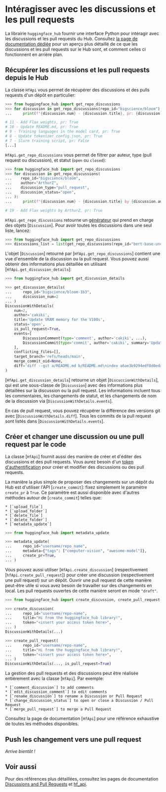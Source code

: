 <!--⚠️ Note that this file is in Markdown but contain specific syntax for our doc-builder (similar to MDX) that may not be
rendered properly in your Markdown viewer.
-->

# Intéragisser avec les discussions et les pull requests

La librairie `huggingface_hub` fournir une interface Python pour intéragir avec les discussions et les pull requests du Hub.
Consultez [la page de documentation dédiée](https://huggingface.co/docs/hub/repositories-pull-requests-discussions)
pour un aperçu plus détaillé de ce que les discussions et les pull requests sur le Hub sont, et comment celles ci
fonctionnent en arrière plan.

## Récupérer les discussions et les pull requests depuis le Hub

La classe `HfApi` vous permet de récupérer des discussions et des pulls requests d'un dépôt en particulier:

```python
>>> from huggingface_hub import get_repo_discussions
>>> for discussion in get_repo_discussions(repo_id="bigscience/bloom"):
...     print(f"{discussion.num} - {discussion.title}, pr: {discussion.is_pull_request}")

# 11 - Add Flax weights, pr: True
# 10 - Update README.md, pr: True
# 9 - Training languages in the model card, pr: True
# 8 - Update tokenizer_config.json, pr: True
# 7 - Slurm training script, pr: False
[...]
```

`HfApi.get_repo_discussions` vous permet de filtrer par auteur, type (pull request ou discussion), et statut (`open` ou `closed`):


```python
>>> from huggingface_hub import get_repo_discussions
>>> for discussion in get_repo_discussions(
...    repo_id="bigscience/bloom",
...    author="ArthurZ",
...    discussion_type="pull_request",
...    discussion_status="open",
... ):
...     print(f"{discussion.num} - {discussion.title} by {discussion.author}, pr: {discussion.is_pull_request}")

# 19 - Add Flax weights by ArthurZ, pr: True
```

`HfApi.get_repo_discussions` retourne un [générateur](https://docs.python.org/3.7/howto/functional.html#generators) qui prend
en charge des objets [`Discussion`]. Pour avoir toutes les discussions dans une seul liste, lancez: 

```python
>>> from huggingface_hub import get_repo_discussions
>>> discussions_list = list(get_repo_discussions(repo_id="bert-base-uncased"))
```

L'objet [`Discussion`] retourné par [`HfApi.get_repo_discussions`] contient une vue d'ensemble de la discussion
ou la pull request. Vous pouvez aussi obtenir des informations plus détaillée en utilisant [`HfApi.get_discussion_details`]:

```python
>>> from huggingface_hub import get_discussion_details

>>> get_discussion_details(
...     repo_id="bigscience/bloom-1b3",
...     discussion_num=2
... )
DiscussionWithDetails(
    num=2,
    author='cakiki',
    title='Update VRAM memory for the V100s',
    status='open',
    is_pull_request=True,
    events=[
        DiscussionComment(type='comment', author='cakiki', ...),
        DiscussionCommit(type='commit', author='cakiki', summary='Update VRAM memory for the V100s', oid='1256f9d9a33fa8887e1c1bf0e09b4713da96773a', ...),
    ],
    conflicting_files=[],
    target_branch='refs/heads/main',
    merge_commit_oid=None,
    diff='diff --git a/README.md b/README.md\nindex a6ae3b9294edf8d0eda0d67c7780a10241242a7e..3a1814f212bc3f0d3cc8f74bdbd316de4ae7b9e3 100644\n--- a/README.md\n+++ b/README.md\n@@ -132,7 +132,7 [...]',
)
```

[`HfApi.get_discussion_details`] retourne un objet [`DiscuccionWithDetails`], qui est une sous-classe de [`Discussion`]
avec des informations plus détaillées sur la discussion ou la pull request. Les informations incluent tous les commentaires,
les changements de statut, et les changements de nom de la discussion via [`DiscussionWithDetails.events`].

En cas de pull request, vous pouvez récupérer la différence des versions git avec [`DiscussionWithDetails.diff`]. Tous les
commits de la pull request sont listés dans [`DiscussionWithDetails.events`].


## Créer et changer une discussion ou une pull request par le code

La classe [`HfApi`] fournit aussi des manière de créer et d'éditer des discussions et 
des pull requests. Vous aurez besoin d'un [token d'authentification](https://huggingface.co/docs/hub/security-tokens)
pour créer et modifier des discussions ou des pull requests.

La manière la plus simple de proposer des changements sur un dépôt du Hub est d'utiliser l'API [`create_commit`]:
fixez simplement le paramètre `create_pr` à `True`. Ce paramètre est aussi disponible avec d'autres méthodes
autour de [`create_commit`] telles que:

    * [`upload_file`]
    * [`upload_folder`]
    * [`delete_file`]
    * [`delete_folder`]
    * [`metadata_update`]

```python
>>> from huggingface_hub import metadata_update

>>> metadata_update(
...     repo_id="username/repo_name",
...     metadata={"tags": ["computer-vision", "awesome-model"]},
...     create_pr=True,
... )
```

Vous pouvez aussi utiliser [`HfApi.create_discussion`] (respectivement [`hfApi.create_pull_request`]) pour créer une discussion (respectivement une pull
request) sur un dépôt. Ouvrir une pull request de cette manière peut-être utile si vous avez besoin de travailler sur des changements en local. Les
pull requests ouvertes de cette manière seront en mode `"draft"`.

```python
>>> from huggingface_hub import create_discussion, create_pull_request

>>> create_discussion(
...     repo_id="username/repo-name",
...     title="Hi from the huggingface_hub library!",
...     token="<insert your access token here>",
... )
DiscussionWithDetails(...)

>>> create_pull_request(
...     repo_id="username/repo-name",
...     title="Hi from the huggingface_hub library!",
...     token="<insert your access token here>",
... )
DiscussionWithDetails(..., is_pull_request=True)
```

La gestion des pull requests et des discussions peut être réalisée entièrement avec la classe [`HfApi`]. Par exemple:

    * [`comment_discussion`] to add comments
    * [`edit_discussion_comment`] to edit comments
    * [`rename_discussion`] to rename a Discussion or Pull Request 
    * [`change_discussion_status`] to open or close a Discussion / Pull Request 
    * [`merge_pull_request`] to merge a Pull Request 


Consultez la page de documentation [`HfApi`] pour une référence exhaustive de toutes les méthodes disponibles.

## Push les changement vers une pull request

*Arrive bientôt !*

## Voir aussi

Pour des références plus détaillées, consultez les pages de documentation [Discussions and Pull Requests](../package_reference/community) et [hf_api](../package_reference/hf_api).
